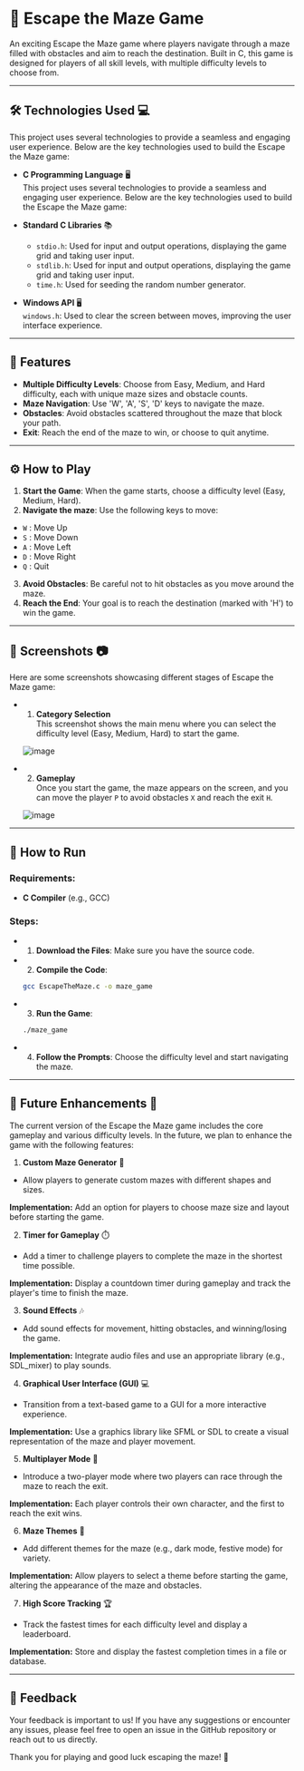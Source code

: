 # 🧩 Escape the Maze Game

An exciting Escape the Maze game where players navigate through a maze filled with obstacles and aim to reach the destination. Built in C, this game is designed for players of all skill levels, with multiple difficulty levels to choose from.

---

## 🛠️ **Technologies Used** 💻

This project uses several technologies to provide a seamless and engaging user experience. Below are the key technologies used to build the Escape the Maze game:

- **C Programming Language** 🖥️  
  This project uses several technologies to provide a seamless and engaging user experience. Below are the key technologies used to build the Escape the Maze game:

- **Standard C Libraries** 📚  
  - `stdio.h`: Used for input and output operations, displaying the game grid and taking user input.
  - `stdlib.h`: Used for input and output operations, displaying the game grid and taking user input.
  - `time.h`: Used for seeding the random number generator.

- **Windows API** 🖥️  
  `windows.h`: Used to clear the screen between moves, improving the user interface experience.

---

## 🔧 Features
- **Multiple Difficulty Levels**: Choose from Easy, Medium, and Hard difficulty, each with unique maze sizes and obstacle counts. 
- **Maze Navigation**: Use 'W', 'A', 'S', 'D' keys to navigate the maze. 
- **Obstacles**: Avoid obstacles scattered throughout the maze that block your path. 
- **Exit**: Reach the end of the maze to win, or choose to quit anytime.

---

## ⚙️ How to Play
1. **Start the Game**: When the game starts, choose a difficulty level (Easy, Medium, Hard).
2. **Navigate the maze**: Use the following keys to move:
  - `W` : Move Up
  - `S` : Move Down
  - `A` : Move Left
  - `D` : Move Right
  - `Q` : Quit
3. **Avoid Obstacles**: Be careful not to hit obstacles as you move around the maze.
4. **Reach the End**: Your goal is to reach the destination (marked with 'H') to win the game.

---

## 📸 **Screenshots** 📷

Here are some screenshots showcasing different stages of Escape the Maze game:

 - 1. **Category Selection**  
   This screenshot shows the main menu where you can select the difficulty level (Easy, Medium, Hard) to start the game.

    ![image](https://github.com/user-attachments/assets/65e99faf-a8f6-4c6d-b432-6cbc5485d255) 

 - 2. **Gameplay**  
   Once you start the game, the maze appears on the screen, and you can move the player `P` to avoid obstacles `X` and reach the exit `H`.

    ![image](https://github.com/user-attachments/assets/5fb53cd7-044d-4095-83da-9d8013bd6c85)

---

## 🚀 How to Run
### Requirements:
- **C Compiler** (e.g., GCC)
  
### Steps:
- 1. **Download the Files**: Make sure you have the source code.
    
- 2. **Compile the Code**:
   ```bash
   gcc EscapeTheMaze.c -o maze_game
   
- 3. **Run the Game**:
   ````bash
   ./maze_game

- 4. **Follow the Prompts**: Choose the difficulty level and start navigating the maze.

---

## 🧩 **Future Enhancements** 🔮

The current version of the Escape the Maze game includes the core gameplay and various difficulty levels. In the future, we plan to enhance the game with the following features:

 1. **Custom Maze Generator** 🔄
   - Allow players to generate custom mazes with different shapes and sizes.
   
   **Implementation:** Add an option for players to choose maze size and layout before starting the game.

 2. **Timer for Gameplay** ⏱️
   - Add a timer to challenge players to complete the maze in the shortest time possible.

   **Implementation:** Display a countdown timer during gameplay and track the player's time to finish the maze.

 3. **Sound Effects** 🎶
   - Add sound effects for movement, hitting obstacles, and winning/losing the game.

   **Implementation:**  Integrate audio files and use an appropriate library (e.g., SDL_mixer) to play sounds.

 4. **Graphical User Interface (GUI)** 💻
   - Transition from a text-based game to a GUI for a more interactive experience.

   **Implementation:** Use a graphics library like SFML or SDL to create a visual representation of the maze and player movement.

 5. **Multiplayer Mode** 👫
   - Introduce a two-player mode where two players can race through the maze to reach the exit.

   **Implementation:**  Each player controls their own character, and the first to reach the exit wins.

 6. **Maze Themes** 🌈
   - Add different themes for the maze (e.g., dark mode, festive mode) for variety.

   **Implementation:** Allow players to select a theme before starting the game, altering the appearance of the maze and obstacles.

 7. **High Score Tracking** 🏆
   - Track the fastest times for each difficulty level and display a leaderboard.

   **Implementation:** Store and display the fastest completion times in a file or database.

---

## 💬 Feedback

Your feedback is important to us! If you have any suggestions or encounter any issues, please feel free to open an issue in the GitHub repository or reach out to us directly.

Thank you for playing and good luck escaping the maze! 🎉

